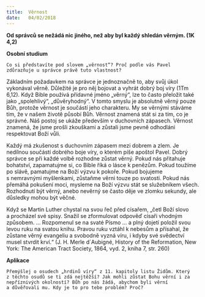 ```yaml
---
title:  Věrnost 
date:   04/02/2018
---
```


**Od správců se nežádá nic jiného, než aby byl každý shledán věrným. (1K 4,2)** 

**Osobní studium** 

`Co si představíte pod slovem „věrnost“? Proč podle vás Pavel zdůrazňuje u správce právě tuto vlastnost?` 

Základním požadavkem na správce je jednoznačně to, aby svůj úkol vykonával věrně. Důležité je pro něj bojovat a vyhrát dobrý boj víry (1Tm 6,12). Když Bible používá přídavné jméno „věrný“, lze to často přeložit také jako „spolehlivý“, „důvěryhodný“. V tomto smyslu je absolutně věrný pouze Bůh, protože věrnost je součástí jeho charakteru. My se věrnými stáváme tím, že v našem životě působí Bůh. Věrnost znamená stát si za tím, co je správné. Náš postoj se ukáže především v duchovních zápasech. Věrnost znamená, že jsme prošli zkouškami a zůstali jsme pevně odhodláni respektovat Boží vůli. 

Každý má zkušenost s duchovním zápasem mezi dobrem a zlem. Je nedílnou součástí dobrého boje víry, o kterém píše apoštol Pavel. Dobrý správce se při každé volbě rozhodne zůstat věrný. Pokud nás přitahuje bohatství, zapamatujme si, co Bible říká o lásce k penězům. Pokud toužíme po slávě, pamatujme na Boží výzvu k pokoře. Pokud bojujeme s nemravnými myšlenkami, zůstaňme věrni touze po svatosti. Pokud nás přemáhá pokušení moci, mysleme na Boží výzvu stát se služebníkem všech. Rozhodnutí být věrný, anebo nevěrný se často děje ve zlomku sekundy, ale důsledky mohou být věčné. 

Když se Martin Luther chystal na svou řeč před císařem, „četl Boží slovo a procházel své spisy. Snažil se zformulovat odpověď císaři vhodným způsobem. … Rozpomenul se na svaté Písmo … a plný dojetí položil svou levou ruku na svatou knihu. Pravou ruku vztáhl k nebesům a přísahal, že zůstane věrný evangeliu a svobodně vyzná víru, i kdyby své svědectví musel stvrdit krví.“ (J. H. Merle d´Aubigné, History of the Reformation, New York: The American Tract Society, 1864, vyd. 2, kniha 7, str. 260) 

**Aplikace** 

`Přemýšlej o osudech „hrdinů víry“ z 11. kapitoly listu Židům. Který z těchto osudů se ti zdá nejtěžší? Jak mohli zůstat Bohu věrní i za nepříznivých okolností? Bůh po nás žádá, abychom byli věrní a důvěřovali mu. Kdy je to pro tebe problém? Proč?`